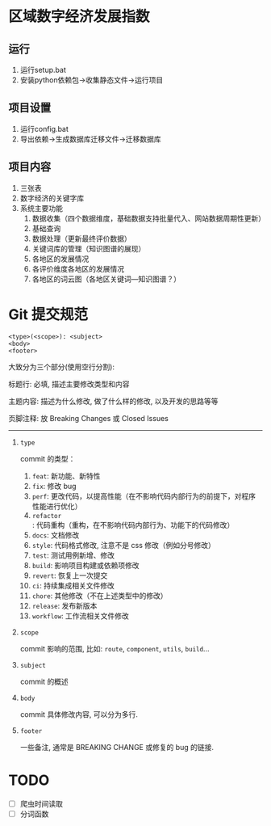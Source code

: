 # 区域数字经济发展指数
## 运行
1. 运行setup.bat
2. 安装python依赖包->收集静态文件->运行项目

## 项目设置
1. 运行config.bat
2. 导出依赖->生成数据库迁移文件->迁移数据库

## 项目内容
1. 三张表
2. 数字经济的关键字库
3. 系统主要功能
   1. 数据收集（四个数据维度，基础数据支持批量代入、网站数据周期性更新）
   2. 基础查询
   3. 数据处理（更新最终评价数据）
   4. 关键词库的管理（知识图谱的展现）
   5. 各地区的发展情况
   6. 各评价维度各地区的发展情况
   7. 各地区的词云图（各地区关键词—知识图谱？）

# Git 提交规范
```
<type>(<scope>): <subject>
<body>
<footer>
```

大致分为三个部分(使用空行分割):

标题行: 必填, 描述主要修改类型和内容

主题内容: 描述为什么修改, 做了什么样的修改, 以及开发的思路等等

页脚注释: 放 Breaking Changes 或 Closed Issues

---
1. `type`

   commit 的类型：
   1. `feat`: 新功能、新特性
   2. `fix`: 修改 bug
   3. `perf`: 更改代码，以提高性能（在不影响代码内部行为的前提下，对程序性能进行优化）
   4. `refactor`: 代码重构（重构，在不影响代码内部行为、功能下的代码修改）
   5. `docs`: 文档修改
   6. `style`: 代码格式修改, 注意不是 css 修改（例如分号修改）
   7. `test`: 测试用例新增、修改
   8. `build`: 影响项目构建或依赖项修改
   9. `revert`: 恢复上一次提交
   10. `ci`: 持续集成相关文件修改
   11. `chore`: 其他修改（不在上述类型中的修改）
   12. `release`: 发布新版本
   13. `workflow`: 工作流相关文件修改


2. `scope`

   commit 影响的范围, 比如: `route`, `component`, `utils`, `build`...


3. `subject`

   commit 的概述


4. `body`

   commit 具体修改内容, 可以分为多行.


5. `footer`

   一些备注, 通常是 BREAKING CHANGE 或修复的 bug 的链接.


# TODO
- [ ] 爬虫时间读取
- [ ] 分词函数